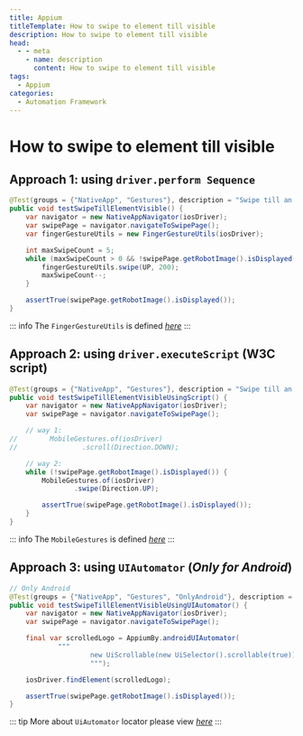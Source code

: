 ```yaml
---
title: Appium
titleTemplate: How to swipe to element till visible
description: How to swipe to element till visible
head:
  - - meta
    - name: description
      content: How to swipe to element till visible
tags:
  - Appium
categories:
  - Automation Framework
---
```


# How to swipe to element till visible <Badge type="tip" text="Appium" /><Badge type="warning" text="Automation Framework" />

## Approach 1: using `driver.perform Sequence`

```java
@Test(groups = {"NativeApp", "Gestures"}, description = "Swipe till an element visible by driver.perform")
public void testSwipeTillElementVisible() {
    var navigator = new NativeAppNavigator(iosDriver);
    var swipePage = navigator.navigateToSwipePage();
    var fingerGestureUtils = new FingerGestureUtils(iosDriver);

    int maxSwipeCount = 5;
    while (maxSwipeCount > 0 && !swipePage.getRobotImage().isDisplayed()) {
        fingerGestureUtils.swipe(UP, 200);
        maxSwipeCount--;
    }

    assertTrue(swipePage.getRobotImage().isDisplayed());
}
```

::: info
The `FingerGestureUtils` is defined [_here_](https://github.com/siyingcheng/appium-demo/blob/main/src/main/java/com/simon/core/utils/FingerGestureUtils.java#L84)
:::

## Approach 2: using `driver.executeScript` (W3C script)

```java
@Test(groups = {"NativeApp", "Gestures"}, description = "Swipe till an element visible by execute W3C script")
public void testSwipeTillElementVisibleUsingScript() {
    var navigator = new NativeAppNavigator(iosDriver);
    var swipePage = navigator.navigateToSwipePage();

    // way 1:
//        MobileGestures.of(iosDriver)
//                .scroll(Direction.DOWN);

    // way 2:
    while (!swipePage.getRobotImage().isDisplayed()) {
        MobileGestures.of(iosDriver)
                .swipe(Direction.UP);

        assertTrue(swipePage.getRobotImage().isDisplayed());
    }
}
```

::: info
The `MobileGestures` is defined [_here_](https://github.com/siyingcheng/appium-demo/blob/main/src/main/java/com/simon/core/utils/MobileGestures.java#L67)
:::

## Approach 3: using `UIAutomator` (_Only for Android_)

```java
// Only Android
@Test(groups = {"NativeApp", "Gestures", "OnlyAndroid"}, description = "Swipe till an element visible by UIAutomator")
public void testSwipeTillElementVisibleUsingUIAutomator() {
    var navigator = new NativeAppNavigator(iosDriver);
    var swipePage = navigator.navigateToSwipePage();

    final var scrolledLogo = AppiumBy.androidUIAutomator(
            """
                    new UiScrollable(new UiSelector().scrollable(true)).scrollIntoView(new UiSelector().description("WebdriverIO logo"));
                    """);

    iosDriver.findElement(scrolledLogo);

    assertTrue(swipePage.getRobotImage().isDisplayed());
}

```

::: tip
More about `UiAutomator` locator please view [_here_](https://github.com/appium/appium-uiautomator2-driver/blob/master/docs/uiautomator-uiselector.md)
:::
